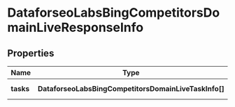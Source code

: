 # DataforseoLabsBingCompetitorsDomainLiveResponseInfo

## Properties

| Name | Type | Description | Notes |
|------------ | ------------- | ------------- | -------------|
**tasks** | **DataforseoLabsBingCompetitorsDomainLiveTaskInfo[]** | array of tasks |[optional]|